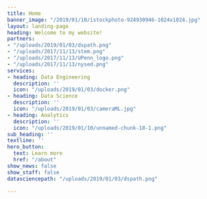 ```yaml
---
title: Home
banner_image: "/2019/01/10/istockphoto-924930946-1024x1024.jpg"
layout: landing-page
heading: Welcome to my website!
partners:
- "/uploads/2019/01/03/dspath.png"
- "/uploads/2017/11/13/stem.png"
- "/uploads/2017/11/13/UPenn_logo.png"
- "/uploads/2017/11/13/nysed.png"
services:
- heading: Data Engineering
  description: ''
  icon: "/uploads/2019/01/03/docker.png"
- heading: Data Science
  description: ''
  icon: "/uploads/2019/01/03/cameraML.jpg"
- heading: Analytics
  description: ''
  icon: "/uploads/2019/01/10/unnamed-chunk-18-1.png"
sub_heading: ''
textline: ''
hero_button:
  text: Learn more
  href: "/about"
show_news: false
show_staff: false
datasciencepath: "/uploads/2019/01/03/dspath.png"

---
```

